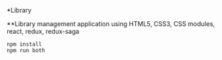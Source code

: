 *Library

**Library management application using HTML5, CSS3, CSS modules, react, redux, redux-saga

```
npm install
npm run both

```
